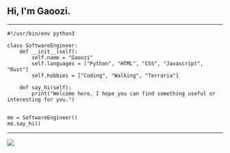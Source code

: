 ## Hi, I'm Gaoozi.

---

```python3
#!/usr/bin/env python3

class SoftwareEngineer:
    def __init__(self):
        self.name = "Gaoozi"
        self.languages = ["Python", "HTML", "CSS", "Javascript", "Rust"]
        self.hobbies = ["Coding", "Walking", "Terraria"]

    def say_hi(self):
        print("Welcome here, I hope you can find something useful or interesting for you.")


me = SoftwareEngineer()
me.say_hi()
```

--- 

![](https://komarev.com/ghpvc/?username=gaoozi)
